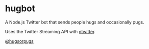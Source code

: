 hugbot
=============
A Node.js Twitter bot that sends people hugs and occasionally pugs.

Uses the Twitter Streaming API with [ntwitter](https://github.com/AvianFlu/ntwitter).

[@hugsorpugs](https://twitter.com/hugsorpugs)
